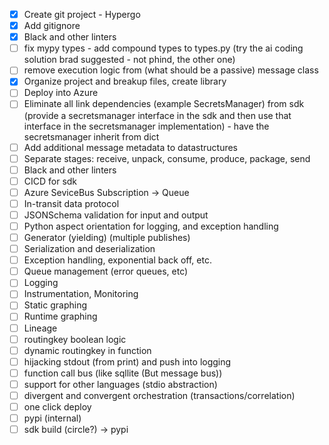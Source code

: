 

- [x] Create git project - Hypergo
- [x] Add gitignore
- [x] Black and other linters
- [ ] fix mypy types - add compound types to types.py (try the ai coding solution brad suggested - not phind, the other one)
- [ ] remove execution logic from (what should be a passive) message class
- [X] Organize project and breakup files, create library
- [ ] Deploy into Azure
- [ ] Eliminate all link dependencies (example SecretsManager) from sdk (provide a secretsmanager interface in the sdk and then use that interface in the secretsmanager implementation)
        - have the secretsmanager inherit from dict
- [ ] Add additional message metadata to datastructures
- [ ] Separate stages: receive, unpack, consume, produce, package, send
- [ ] Black and other linters
- [ ] CICD for sdk
- [ ] Azure SeviceBus Subscription -> Queue
- [ ] In-transit data protocol
- [ ] JSONSchema validation for input and output
- [ ] Python aspect orientation for logging, and exception handling
- [ ] Generator (yielding) (multiple publishes)
- [ ] Serialization and deserialization
- [ ] Exception handling, exponential back off, etc.
- [ ] Queue management (error queues, etc)
- [ ] Logging
- [ ] Instrumentation, Monitoring
- [ ] Static graphing
- [ ] Runtime graphing
- [ ] Lineage
- [ ] routingkey boolean logic
- [ ] dynamic routingkey in function
- [ ] hijacking stdout (from print) and push into logging
- [ ] function call bus (like sqllite (But message bus))
- [ ] support for other languages (stdio abstraction)
- [ ] divergent and convergent orchestration (transactions/correlation)
- [ ] one click deploy
- [ ] pypi (internal)
- [ ] sdk build (circle?) -> pypi